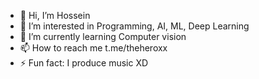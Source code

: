 - 👋 Hi, I’m Hossein
- 👀 I’m interested in Programming, AI, ML, Deep Learning
- 🌱 I’m currently learning Computer vision
- 📫 How to reach me t.me/theheroxx
- ⚡ Fun fact: I produce music XD

<!---
theheroxx/theheroxx is a ✨ special ✨ repository because its `README.md` (this file) appears on your GitHub profile.
You can click the Preview link to take a look at your changes.
--->
